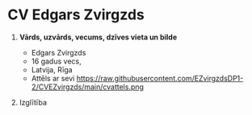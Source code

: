 # CV Edgars Zvirgzds

1. **Vārds, uzvārds, vecums, dzīves vieta un bilde**
    * Edgars Zvirgzds 
    * 16 gadus vecs, 
    * Latvija, Rīga
    * Attēls ar sevi https://raw.githubusercontent.com/EZvirgzdsDP1-2/CVEZvirgzds/main/cvattels.png
    


2. Izglītība 
